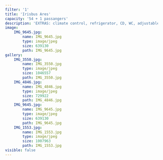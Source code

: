 ```yaml
---
filter: '1'
title: 'Irisbus Ares'
capacity: '54 + 1 passangers'
description: 'EXTRAS: climate control, refrigerator, CD, WC, adjustable seats, seatbelt'
image:
    IMG_9645.jpg:
        name: IMG_9645.jpg
        type: image/jpeg
        size: 639130
        path: IMG_9645.jpg
gallery:
    IMG_3550.jpg:
        name: IMG_3550.jpg
        type: image/jpeg
        size: 1046557
        path: IMG_3550.jpg
    IMG_4846.jpg:
        name: IMG_4846.jpg
        type: image/jpeg
        size: 729922
        path: IMG_4846.jpg
    IMG_9645.jpg:
        name: IMG_9645.jpg
        type: image/jpeg
        size: 639130
        path: IMG_9645.jpg
    IMG_1553.jpg:
        name: IMG_1553.jpg
        type: image/jpeg
        size: 1007963
        path: IMG_1553.jpg
visible: false
---
```

